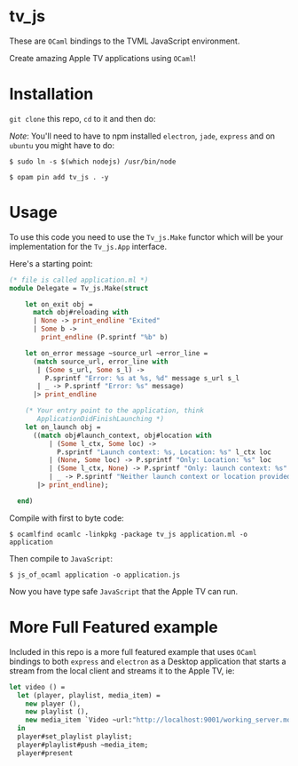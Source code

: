 tv_js
======

These are `OCaml` bindings to the TVML JavaScript environment.

Create amazing Apple TV applications using `OCaml`!

Installation
==============

`git clone` this repo, `cd` to it and then do:

*Note*: You'll need to have to npm installed `electron`, `jade`, `express`
and on `ubuntu` you might have to do: 

```shell 
$ sudo ln -s $(which nodejs) /usr/bin/node
```


```shell
$ opam pin add tv_js . -y
```

Usage
======

To use this code you need to use the `Tv_js.Make` functor which will
be your implementation for the `Tv_js.App` interface.

Here's a starting point:

```ocaml
(* file is called application.ml *)
module Delegate = Tv_js.Make(struct

    let on_exit obj =
      match obj#reloading with
      | None -> print_endline "Exited"
      | Some b ->
        print_endline (P.sprintf "%b" b)

    let on_error message ~source_url ~error_line =
      (match source_url, error_line with
       | (Some s_url, Some s_l) ->
         P.sprintf "Error: %s at %s, %d" message s_url s_l
       | _ -> P.sprintf "Error: %s" message)
      |> print_endline

    (* Your entry point to the application, think
       ApplicationDidFinishLaunching *)
    let on_launch obj =
      ((match obj#launch_context, obj#location with
          | (Some l_ctx, Some loc) ->
            P.sprintf "Launch context: %s, Location: %s" l_ctx loc
          | (None, Some loc) -> P.sprintf "Only: Location: %s" loc
          | (Some l_ctx, None) -> P.sprintf "Only: launch context: %s" l_ctx
          | _ -> P.sprintf "Neither launch context or location provided from system")
       |> print_endline);

  end)
```

Compile with first to byte code:

```shell
$ ocamlfind ocamlc -linkpkg -package tv_js application.ml -o application
```

Then compile to `JavaScript`:

```shell
$ js_of_ocaml application -o application.js	
```

Now you have type safe `JavaScript` that the Apple TV can run.

More Full Featured example
==============================

Included in this repo is a more full featured example that uses
`OCaml` bindings to both `express` and `electron` as a Desktop
application that starts a stream from the local client and streams it
to the Apple TV, ie:

```ocaml
let video () =
  let (player, playlist, media_item) =
    new player (),
    new playlist (),
    new media_item `Video ~url:"http://localhost:9001/working_server.mov"
  in
  player#set_playlist playlist;
  player#playlist#push ~media_item;
  player#present
```
